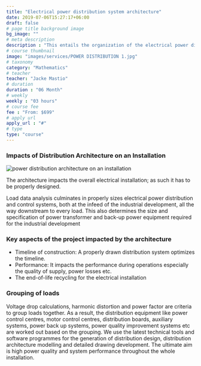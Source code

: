 ```yaml
---
title: "Electrical power distribution system architecture"
date: 2019-07-06T15:27:17+06:00
draft: false
# page title background image
bg_image: ""
# meta description
description : "This entails the organization of the electrical power distribution system topology from the infeed electrical power sources to every electrical energy utilization point. By creating this, we provide a road map for designing the electrical works. Our design process for this entails preparation of the installation structure for two or more levels of the system. Design of this architecture is done considering the installations required of the project. A well-prepared architecture provides information on the types of power sources available and defines system parameters at each distribution and utilization level."
# course thumbnail
image: "images/services/POWER DISTRIBUTION 1.jpg"
# taxonomy
category: "Mathematics"
# teacher
teacher: "Jacke Mastio"
# duration
duration : "06 Month"
# weekly
weekly : "03 hours"
# course fee
fee : "From: $699"
# apply url
apply_url : "#"
# type
type: "course"
---
```

### Impacts of Distribution Architecture on an Installation

![power distribution architecture on an installation](https://res.cloudinary.com/dtnbwgpca/image/upload/v1704004434/fbjg5vh0us1lbddgpk1s.jpg)

The architecture impacts the overall electrical installation; as such it has to be properly designed.

Load data analysis culminates in properly sizes electrical power distribution and control systems, both at the infeed of the industrial development, all the way downstream to every load. This also determines the size and specification of power transformer and back-up power equipment required for the industrial development

### Key aspects of the project impacted by the architecture

* Timeline of construction: A properly drawn
  distribution system optimizes the timeline.
* Performance: It impacts the performance during
  operations especially the quality of supply, power losses etc.
* The
  end-of-life recycling for the electrical installation

### Grouping of loads

Voltage drop calculations, harmonic distortion and power factor are
criteria to group loads together. As a result, the distribution equipment like
power control centres, motor control centres, distribution boards, auxiliary
systems, power back up systems, power quality improvement systems etc are
worked out based on the grouping. We use the latest technical tools and software
programmes for the generation of distribution design, distribution architecture
modelling and detailed drawing development. The ultimate
aim is high power
quality and system performance throughout the whole installation.
